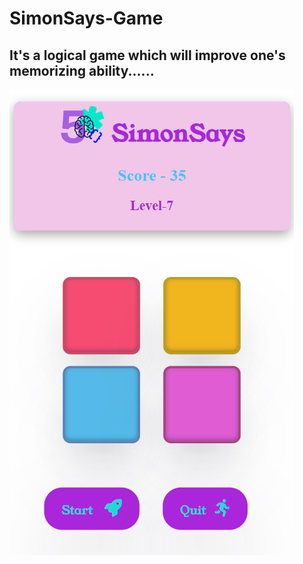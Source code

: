 # SimonSays-Game
It's a logical game which will improve one's memorizing ability......
---
<img src="Screenshot 2023-10-16 030154.png">
